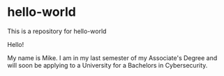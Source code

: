 # hello-world
This is a repository for hello-world

Hello!

My name is Mike. I am in my last semester of my Associate's Degree and will soon be applying to a University for a Bachelors in Cybersecurity. 
